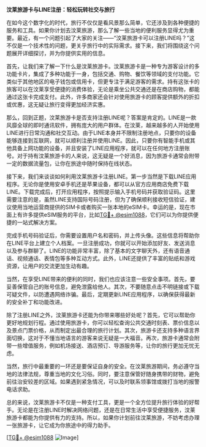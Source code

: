 **汶莱旅游卡与LINE注册：轻松玩转社交与旅行**

在如今这个数字化的时代，旅行不仅仅是看风景那么简单，它还涉及到各种便捷的服务和工具。如果你计划去汶莱旅游，那么了解一些当地的便利服务显得尤为重要。最近，有一个问题引起了大家的关注——“汶莱旅游卡可以注册LINE吗？”这不仅是一个技术性的问题，更关乎旅行中的实际需求。接下来，我们将围绕这个问题展开详细探讨，并为你提供实用的信息。

首先，让我们来了解一下什么是汶莱旅游卡。汶莱旅游卡是一种专为游客设计的多功能卡片，集成了多种功能于一身，包括交通、购物、餐饮等领域的支付功能。它类似于其他地区的电子钱包或信用卡，但更专注于满足游客的需求。持有这张卡的旅客可以在汶莱享受便捷的消费体验，无论是乘坐公共交通还是在商店购物，都能通过这张卡完成支付。此外，许多商家还会针对使用旅游卡的顾客提供额外的折扣或优惠，这无疑让旅行变得更加经济实惠。

那么，回到正题，汶莱旅游卡是否支持注册LINE呢？答案是肯定的。LINE是一款风靡全球的即时通讯软件，拥有庞大的用户群体。在汶莱，越来越多的人开始使用LINE进行日常沟通和社交互动。由于LINE本身并不限制注册地点，只要你的设备能够连接到互联网，就可以顺利注册并使用LINE。因此，只要你有智能手机或其他具备上网功能的设备，并且安装了LINE应用程序，就可以在任何地方注册账号。对于持有汶莱旅游卡的人来说，这无疑是一个好消息，因为旅游卡通常会附带一定的数据流量包，让你在旅途中随时保持在线状态。

接下来，我们来谈谈如何利用汶莱旅游卡注册LINE。第一步当然是下载LINE应用程序。无论你是使用安卓手机还是苹果设备，都可以从官方应用商店免费下载LINE。下载完成后，打开应用程序，按照提示输入手机号码并获取验证码。这里需要注意的是，虽然LINE支持国际号码注册，但为了确保顺利接收短信验证，建议使用当地运营商提供的SIM卡或者购买一张本地的eSIM卡。幸运的是，现在市面上有许多提供eSIM服务的平台，比如[TG💪+ @esim1088](https://t.me/s/esim1088)，它们可以为你提供便捷的一站式解决方案。

完成手机号码验证后，你需要设置用户名和密码，并上传头像。这些信息将帮助你在LINE平台上建立个人档案。一旦注册成功，你就可以开始添加好友、发送消息以及参与群聊了。LINE的功能非常丰富，除了基本的文字聊天外，还有语音通话、视频通话、表情包等多种互动方式。此外，LINE还提供了丰富的贴纸和游戏资源，让用户的交流更加生动有趣。

当然，在享受LINE带来的便利的同时，我们也应该注意一些安全事项。首先，要妥善保管自己的账号信息，避免泄露给他人。其次，不要随意点击不明链接或下载可疑文件，以防遭遇网络诈骗。最后，定期更新LINE应用程序，以确保获得最新的安全补丁和功能改进。

除了注册LINE之外，汶莱旅游卡还能为你带来哪些好处呢？首先，它可以帮助你更好地规划行程。通过使用旅游卡，你可以轻松查询公共交通时刻表、票价信息以及景点门票价格，从而制定出最合理的旅行计划。其次，旅游卡还支持多种语言界面切换，这对于不懂当地语言的游客来说无疑是一大福音。再次，旅游卡通常会附带一些增值服务，例如机场接送、酒店预订、导游服务等，让你的旅行更加无忧无虑。

当然，旅行中最重要的一环还是要保证自身的安全。在汶莱旅游期间，务必遵守当地的法律法规，尊重当地的文化习俗。同时，要注意保管好随身携带的财物，避免前往治安较差的区域。如果遇到紧急情况，可以及时联系领事馆或拨打当地的报警电话求助。

总的来说，汶莱旅游卡不仅是一种支付工具，更是一个全方位提升旅行体验的好帮手。无论是在注册LINE时解决网络问题，还是在日常生活中享受便捷服务，汶莱旅游卡都能为你提供有力的支持。所以，如果你计划前往汶莱旅游，不妨考虑办理一张旅游卡，让它成为你旅途中的得力助手。

[[TG💪+ @esim1088](https://t.me/s/esim1088) ![Image](https://i.postimg.cc/4NQfJmqS/Snipaste-2025-05-13-00-14-12.png)]